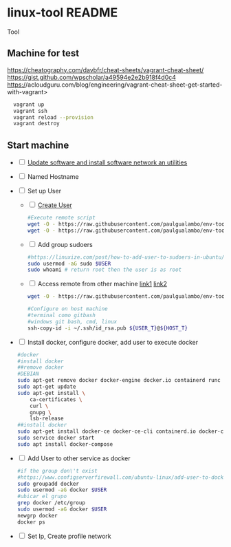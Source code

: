 # linux-tool README

Tool

## Machine for test

<https://cheatography.com/davbfr/cheat-sheets/vagrant-cheat-sheet/>
<https://gist.github.com/wpscholar/a49594e2e2b918f4d0c4>
<https:/>/acloudguru.com/blog/engineering/vagrant-cheat-sheet-get-started-with-vagrant>

```sh
  vagrant up
  vagrant ssh
  vagrant reload --prov­ision
  vagrant destroy
```

## Start machine

* <input type="checkbox" /> [Update software and install software network an utilities](config_install_software_dev.sh)
* <input type="checkbox" /> Named Hostname
* <input type="checkbox" /> Set up User
  * <input type="checkbox" /> [Create User](config_create_user.sh)

    ```sh
    #Execute remote script
    wget -O - https://raw.githubusercontent.com/paulgualambo/env-tools/main/linux/config_create_user.sh | bash -s "RED_HAT" "paul" "paul.gualambo@gmail.com" "P@ul1984"
    wget -O - https://raw.githubusercontent.com/paulgualambo/env-tools/main/linux/config_create_user.sh | bash -s "DEBIAN" "paul" "paul.gualambo@gmail.com" "P@ul1984"
    ```

  * <input type="checkbox" /> Add group sudoers

    ```sh
    #https://linuxize.com/post/how-to-add-user-to-sudoers-in-ubuntu/
    sudo usermod -aG sudo $USER
    sudo whoami # return root then the user is as root
    ```

  * <input type="checkbox" /> Access remote from other machine [link1](config_access_remoto.sh) [link2](config_ssh-copy-id.sh)
  
    ```sh
    wget -O - https://raw.githubusercontent.com/paulgualambo/env-tools/main/linux/config_access_remoto.sh | bash

    #Configure on host machine
    #terminal como gitbash
    #windows git bash, cmd, linux
    ssh-copy-id -i ~/.ssh/id_rsa.pub ${USER_T}@${HOST_T}
    ```

* <input type="checkbox" /> Install docker, configure docker, add user to execute docker
    ```sh
    #docker
    #install docker
    ##remove docker
    #DEBIAN
    sudo apt-get remove docker docker-engine docker.io containerd runc
    sudo apt-get update
    sudo apt-get install \
        ca-certificates \
        curl \
        gnupg \
        lsb-release
    ##install docker
    sudo apt-get install docker-ce docker-ce-cli containerd.io docker-compose-plugin
    sudo service docker start
    sudo apt install docker-compose
    ```
    
* <input type="checkbox" /> Add User to other service as docker
    ```sh
    #if the group don\'t exist
    #https://www.configserverfirewall.com/ubuntu-linux/add-user-to-docker-group-ubuntu/    
    sudo groupadd docker
    sudo usermod -aG docker $USER
    #ubicar el grupo
    grep docker /etc/group
    sudo usermod -aG docker $USER
    newgrp docker
    docker ps
    ```
* <input type="checkbox" /> Set Ip, Create profile network  